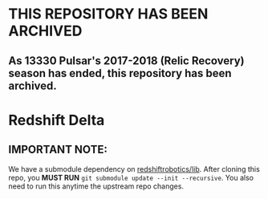 # THIS REPOSITORY HAS BEEN ARCHIVED
## As 13330 Pulsar's 2017-2018 (Relic Recovery) season has ended, this repository has been archived.

# Redshift Delta


## IMPORTANT NOTE:
We have a submodule dependency on [redshiftrobotics/lib](https://github.com/redshiftrobotics/lib).
After cloning this repo, you **MUST RUN** `git submodule update --init --recursive`. You also need to run this anytime the upstream repo changes.
